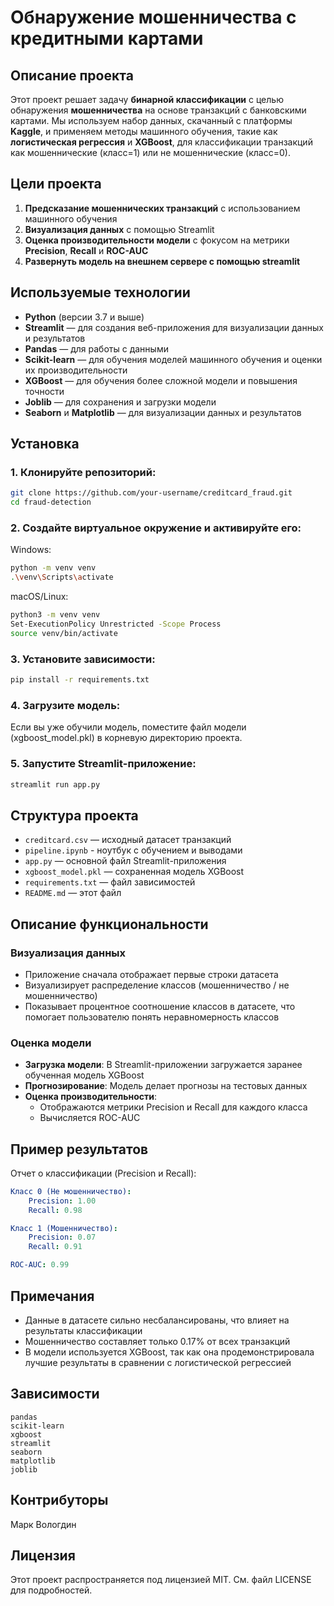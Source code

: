 # Обнаружение мошенничества с кредитными картами

## Описание проекта

Этот проект решает задачу **бинарной классификации** с целью обнаружения **мошенничества** на основе транзакций с банковскими картами. Мы используем набор данных, скачанный с платформы **Kaggle**, и применяем методы машинного обучения, такие как **логистическая регрессия** и **XGBoost**, для классификации транзакций как мошеннические (класс=1) или не мошеннические (класс=0).

## Цели проекта

1. **Предсказание мошеннических транзакций** с использованием машинного обучения
2. **Визуализация данных** с помощью Streamlit
3. **Оценка производительности модели** с фокусом на метрики **Precision**, **Recall** и **ROC-AUC**
4. **Развернуть модель на внешнем сервере с помощью streamlit**

## Используемые технологии

- **Python** (версии 3.7 и выше)
- **Streamlit** — для создания веб-приложения для визуализации данных и результатов
- **Pandas** — для работы с данными
- **Scikit-learn** — для обучения моделей машинного обучения и оценки их производительности
- **XGBoost** — для обучения более сложной модели и повышения точности
- **Joblib** — для сохранения и загрузки модели
- **Seaborn** и **Matplotlib** — для визуализации данных и результатов

## Установка

### 1. Клонируйте репозиторий:
```bash
git clone https://github.com/your-username/creditcard_fraud.git
cd fraud-detection
```

### 2. Создайте виртуальное окружение и активируйте его:
Windows:
```bash
python -m venv venv
.\venv\Scripts\activate
```

macOS/Linux:
```bash
python3 -m venv venv
Set-ExecutionPolicy Unrestricted -Scope Process
source venv/bin/activate
```

### 3. Установите зависимости:
```bash
pip install -r requirements.txt
```

### 4. Загрузите модель:
Если вы уже обучили модель, поместите файл модели (xgboost_model.pkl) в корневую директорию проекта.

### 5. Запустите Streamlit-приложение:
```bash
streamlit run app.py
```

## Структура проекта

- `creditcard.csv` — исходный датасет транзакций
- `pipeline.ipynb` - ноутбук с обучением и выводами
- `app.py` — основной файл Streamlit-приложения
- `xgboost_model.pkl` — сохраненная модель XGBoost
- `requirements.txt` — файл зависимостей
- `README.md` — этот файл

## Описание функциональности

### Визуализация данных
- Приложение сначала отображает первые строки датасета
- Визуализирует распределение классов (мошенничество / не мошенничество)
- Показывает процентное соотношение классов в датасете, что помогает пользователю понять неравномерность классов

### Оценка модели
- **Загрузка модели**: В Streamlit-приложении загружается заранее обученная модель XGBoost
- **Прогнозирование**: Модель делает прогнозы на тестовых данных
- **Оценка производительности**: 
  - Отображаются метрики Precision и Recall для каждого класса
  - Вычисляется ROC-AUC

## Пример результатов

Отчет о классификации (Precision и Recall):
```yaml
Класс 0 (Не мошенничество):
    Precision: 1.00
    Recall: 0.98

Класс 1 (Мошенничество):
    Precision: 0.07
    Recall: 0.91

ROC-AUC: 0.99
```

## Примечания

- Данные в датасете сильно несбалансированы, что влияет на результаты классификации
- Мошенничество составляет только 0.17% от всех транзакций
- В модели используется XGBoost, так как она продемонстрировала лучшие результаты в сравнении с логистической регрессией

## Зависимости

```
pandas
scikit-learn
xgboost
streamlit
seaborn
matplotlib
joblib
```

## Контрибуторы
Марк Вологдин

## Лицензия
Этот проект распространяется под лицензией MIT. См. файл LICENSE для подробностей.
